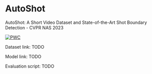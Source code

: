 # AutoShot
AutoShot: A Short Video Dataset and State-of-the-Art Shot Boundary Detection - CVPR NAS 2023

[![PWC](https://img.shields.io/endpoint.svg?url=https://paperswithcode.com/badge/autoshot-a-short-video-dataset-and-state-of/camera-shot-boundary-detection-on-clipshots)](https://paperswithcode.com/sota/camera-shot-boundary-detection-on-clipshots?p=autoshot-a-short-video-dataset-and-state-of)

Dataset link: TODO

Model link: TODO

Evaluation script: TODO

